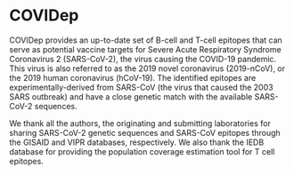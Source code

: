 # COVIDep

COVIDep provides an up-to-date set of B-cell and T-cell epitopes that can serve as potential vaccine targets for Severe Acute Respiratory Syndrome Coronavirus 2 (SARS-CoV-2), the virus causing the COVID-19 pandemic. This virus is also referred to as the 2019 novel coronavirus (2019-nCoV), or the 2019 human coronavirus (hCoV-19). The identified epitopes are experimentally-derived from SARS-CoV (the virus that caused the 2003 SARS outbreak) and have a close genetic match with the available SARS-CoV-2 sequences.

We thank all the authors, the originating and submitting laboratories for sharing SARS-CoV-2 genetic sequences and SARS-CoV epitopes through the GISAID and VIPR databases, respectively. We also thank the IEDB database for providing the population coverage estimation tool for T cell epitopes.
